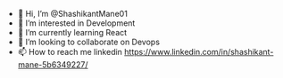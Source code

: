- 👋 Hi, I’m @ShashikantMane01
- 👀 I’m interested in Development
- 🌱 I’m currently learning React
- 💞️ I’m looking to collaborate on Devops
- 📫 How to reach me linkedin https://www.linkedin.com/in/shashikant-mane-5b6349227/

<!---
ShashikantMane01/ShashikantMane01 is a ✨ special ✨ repository because its `README.md` (this file) appears on your GitHub profile.
You can click the Preview link to take a look at your changes.
--->
